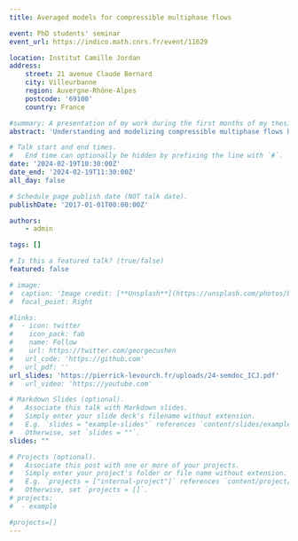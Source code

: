 ```yaml
---
title: Averaged models for compressible multiphase flows

event: PhD students' seminar
event_url: https://indico.math.cnrs.fr/event/11629

location: Institut Camille Jordan
address:
    street: 21 avenue Claude Bernard
    city: Villeurbanne
    region: Auvergne-Rhône-Alpes
    postcode: '69100'
    country: France

#summary: A presentation of my work during the first months of my thesis.
abstract: 'Understanding and modelizing compressible multiphase flows have become a major challenge and an important domain of research during the second half of the twentieth century. This kind of flows can occur in several industrial situations, like in circuits of pressurized water reactors of nuclear plants or in combustion chambers of space launchers for instance. In this talk, I will start by justifying the need for averaged models for compressible multiphase flows. Then, I will describe some methods that can be used to derive such models. Finally, I will present the derivation of a height-averaged model for a bifluid stratified flow, which I developed during my master's internship.'

# Talk start and end times.
#   End time can optionally be hidden by prefixing the line with `#`.
date: '2024-02-19T10:30:00Z'
date_end: '2024-02-19T11:30:00Z'
all_day: false

# Schedule page publish date (NOT talk date).
publishDate: '2017-01-01T00:00:00Z'

authors:
    - admin

tags: []

# Is this a featured talk? (true/false)
featured: false

# image:
#  caption: 'Image credit: [**Unsplash**](https://unsplash.com/photos/bzdhc5b3Bxs)'
#  focal_point: Right

#links:
#  - icon: twitter
#    icon_pack: fab
#    name: Follow
#    url: https://twitter.com/georgecushen
#   url_code: 'https://github.com'
#   url_pdf: ''
url_slides: 'https://pierrick-levourch.fr/uploads/24-semdoc_ICJ.pdf'
#   url_video: 'https://youtube.com'

# Markdown Slides (optional).
#   Associate this talk with Markdown slides.
#   Simply enter your slide deck's filename without extension.
#   E.g. `slides = "example-slides"` references `content/slides/example-slides.md`.
#   Otherwise, set `slides = ""`.
slides: ""

# Projects (optional).
#   Associate this post with one or more of your projects.
#   Simply enter your project's folder or file name without extension.
#   E.g. `projects = ["internal-project"]` references `content/project/deep-learning/index.md`.
#   Otherwise, set `projects = []`.
# projects:
#  - example

#projects=[]
---
```

